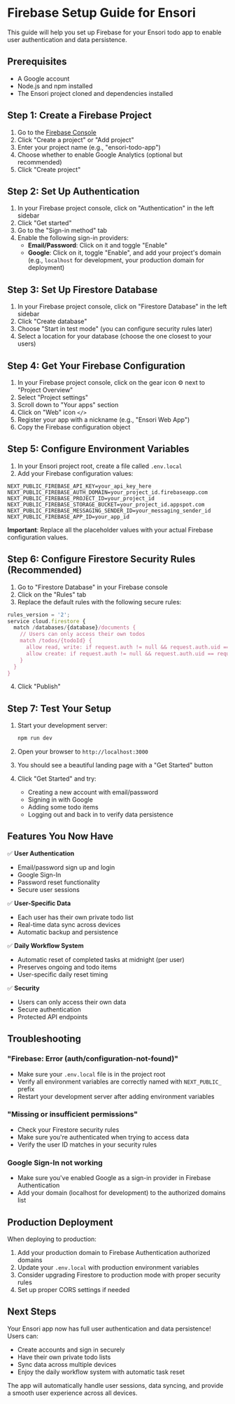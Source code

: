 # Firebase Setup Guide for Ensori

This guide will help you set up Firebase for your Ensori todo app to enable user authentication and data persistence.

## Prerequisites

- A Google account
- Node.js and npm installed
- The Ensori project cloned and dependencies installed

## Step 1: Create a Firebase Project

1. Go to the [Firebase Console](https://console.firebase.google.com/)
2. Click "Create a project" or "Add project"
3. Enter your project name (e.g., "ensori-todo-app")
4. Choose whether to enable Google Analytics (optional but recommended)
5. Click "Create project"

## Step 2: Set Up Authentication

1. In your Firebase project console, click on "Authentication" in the left sidebar
2. Click "Get started"
3. Go to the "Sign-in method" tab
4. Enable the following sign-in providers:
   - **Email/Password**: Click on it and toggle "Enable"
   - **Google**: Click on it, toggle "Enable", and add your project's domain (e.g., `localhost` for development, your production domain for deployment)

## Step 3: Set Up Firestore Database

1. In your Firebase project console, click on "Firestore Database" in the left sidebar
2. Click "Create database"
3. Choose "Start in test mode" (you can configure security rules later)
4. Select a location for your database (choose the one closest to your users)

## Step 4: Get Your Firebase Configuration

1. In your Firebase project console, click on the gear icon ⚙️ next to "Project Overview"
2. Select "Project settings"
3. Scroll down to "Your apps" section
4. Click on "Web" icon `</>`
5. Register your app with a nickname (e.g., "Ensori Web App")
6. Copy the Firebase configuration object

## Step 5: Configure Environment Variables

1. In your Ensori project root, create a file called `.env.local`
2. Add your Firebase configuration values:

```env
NEXT_PUBLIC_FIREBASE_API_KEY=your_api_key_here
NEXT_PUBLIC_FIREBASE_AUTH_DOMAIN=your_project_id.firebaseapp.com
NEXT_PUBLIC_FIREBASE_PROJECT_ID=your_project_id
NEXT_PUBLIC_FIREBASE_STORAGE_BUCKET=your_project_id.appspot.com
NEXT_PUBLIC_FIREBASE_MESSAGING_SENDER_ID=your_messaging_sender_id
NEXT_PUBLIC_FIREBASE_APP_ID=your_app_id
```

**Important**: Replace all the placeholder values with your actual Firebase configuration values.

## Step 6: Configure Firestore Security Rules (Recommended)

1. Go to "Firestore Database" in your Firebase console
2. Click on the "Rules" tab
3. Replace the default rules with the following secure rules:

```javascript
rules_version = '2';
service cloud.firestore {
  match /databases/{database}/documents {
    // Users can only access their own todos
    match /todos/{todoId} {
      allow read, write: if request.auth != null && request.auth.uid == resource.data.userId;
      allow create: if request.auth != null && request.auth.uid == request.resource.data.userId;
    }
  }
}
```

4. Click "Publish"

## Step 7: Test Your Setup

1. Start your development server:

   ```bash
   npm run dev
   ```

2. Open your browser to `http://localhost:3000`

3. You should see a beautiful landing page with a "Get Started" button

4. Click "Get Started" and try:
   - Creating a new account with email/password
   - Signing in with Google
   - Adding some todo items
   - Logging out and back in to verify data persistence

## Features You Now Have

✅ **User Authentication**

- Email/password sign up and login
- Google Sign-In
- Password reset functionality
- Secure user sessions

✅ **User-Specific Data**

- Each user has their own private todo list
- Real-time data sync across devices
- Automatic backup and persistence

✅ **Daily Workflow System**

- Automatic reset of completed tasks at midnight (per user)
- Preserves ongoing and todo items
- User-specific daily reset timing

✅ **Security**

- Users can only access their own data
- Secure authentication
- Protected API endpoints

## Troubleshooting

### "Firebase: Error (auth/configuration-not-found)"

- Make sure your `.env.local` file is in the project root
- Verify all environment variables are correctly named with `NEXT_PUBLIC_` prefix
- Restart your development server after adding environment variables

### "Missing or insufficient permissions"

- Check your Firestore security rules
- Make sure you're authenticated when trying to access data
- Verify the user ID matches in your security rules

### Google Sign-In not working

- Make sure you've enabled Google as a sign-in provider in Firebase Authentication
- Add your domain (localhost for development) to the authorized domains list

## Production Deployment

When deploying to production:

1. Add your production domain to Firebase Authentication authorized domains
2. Update your `.env.local` with production environment variables
3. Consider upgrading Firestore to production mode with proper security rules
4. Set up proper CORS settings if needed

## Next Steps

Your Ensori app now has full user authentication and data persistence! Users can:

- Create accounts and sign in securely
- Have their own private todo lists
- Sync data across multiple devices
- Enjoy the daily workflow system with automatic task reset

The app will automatically handle user sessions, data syncing, and provide a smooth user experience across all devices.
